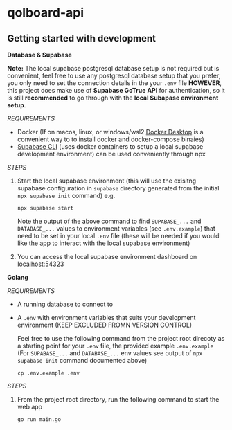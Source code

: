 # qolboard-api

## Getting started with development

**Database & Supabase**

**Note:**
The local supabase postgresql database setup is not required but is convenient, feel free to use any postgresql database setup that you prefer, you only need to set the connection details in the your `.env` file **HOWEVER**, this project does make use of **Supabase GoTrue API** for authentication, so it is still **recommended** to go through with the **local Subapase environment setup**.

*REQUIREMENTS*
+ Docker (If on macos, linux, or windows/wsl2 [Docker Desktop](https://www.docker.com/products/docker-desktop/) is a convenient way to to install docker and docker-compose binaies)
+ [Supabase CLI](https://supabase.com/docs/guides/cli/getting-started?platform=npx) (uses docker containers to setup a local supabase development environment) can be used conveniently through npx

*STEPS*
1. Start the local supabase environment (this will use the exisitng supabase configuration in `supabase` directory generated from the initial `npx supabase init` command) e.g.
    
    ```
    npx supabase start
    ```

    Note the output of the above command to find `SUPABASE_...` and `DATABASE_...` values to environment variables (see `.env.example`) that need to be set in your local `.env` file (these will be needed if you would like the app to interact with the local supabase environment)

2. You can access the local supabase environment dashboard on [localhost:54323](http://localhost:54323)

**Golang**

*REQUIREMENTS*
+ A running database to connect to
+ A `.env` with environment variables that suits your development environment (KEEP EXCLUDED FROMN VERSION CONTROL)

    Feel free to use the following command from the project root direcoty as a starting point for your `.env` file, the provided example `.env.example` (For `SUPABASE_...` and `DATABASE_...` env values see output of `npx supabase init` command documented above)
    ```
    cp .env.example .env
    ```

*STEPS*
1. From the project root directory, run the following command to start the web app
    ```
    go run main.go
    ```
